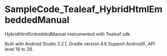 # SampleCode_Tealeaf_HybridHtmlEmbeddedManual
HybridHtmlEmbeddedManual instrumented with Tealeaf sdk.

Built with Android Studio 3.2.1, Gradle version 4.6
Support AndroidX, API level 16 to 28.
